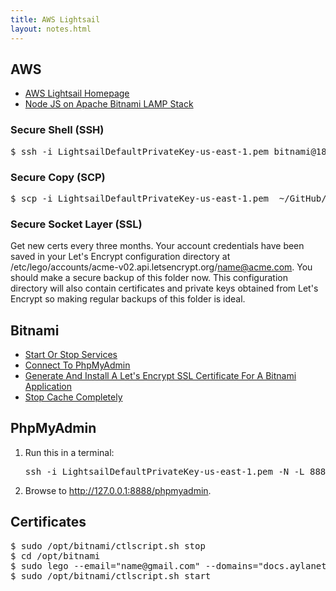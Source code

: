 ```yaml
---
title: AWS Lightsail
layout: notes.html
---
```


## AWS

* [AWS Lightsail Homepage](https://lightsail.aws.amazon.com/ls/webapp/home/instances)
* [Node JS on Apache Bitnami LAMP Stack](https://www.fperkins.com/uncategorized/nodejs-lamp-apache-bitnami-stack.php)

### Secure Shell (SSH)

<pre>$ ssh -i LightsailDefaultPrivateKey-us-east-1.pem bitnami@18.215.96.8</pre>

### Secure Copy (SCP)

<pre>$ scp -i LightsailDefaultPrivateKey-us-east-1.pem  ~/GitHub/ayla-core-content/build/Archive.zip bitnami@18.215.96.8:htdocs</pre>

### Secure Socket Layer (SSL)

Get new certs every three months. Your account credentials have been saved in your Let's Encrypt configuration directory at /etc/lego/accounts/acme-v02.api.letsencrypt.org/name@acme.com. You should make a secure backup  of this folder now. This configuration directory will also contain certificates and private keys obtained from Let's Encrypt so making regular backups of this folder is ideal.

## Bitnami

* [Start Or Stop Services](https://docs.bitnami.com/aws/faq/administration/control-services/)
* [Connect To PhpMyAdmin](https://docs.bitnami.com/aws/faq/administration/access-phpmyadmin/)
* [Generate And Install A Let's Encrypt SSL Certificate For A Bitnami Application](https://docs.bitnami.com/aws/how-to/generate-install-lets-encrypt-ssl/)
* [Stop Cache Completely](https://community.bitnami.com/t/stop-cache-completely/24819)

## PhpMyAdmin

<ol>
<li>Run this in a terminal:
<pre>ssh -i LightsailDefaultPrivateKey-us-east-1.pem -N -L 8888:127.0.0.1:80 bitnami@18.215.96.8</pre>
</li>
<li>Browse to <a href="http://127.0.0.1:8888/phpmyadmin">http://127.0.0.1:8888/phpmyadmin</a>.</li>
</ol>

## Certificates

<pre>
$ sudo /opt/bitnami/ctlscript.sh stop
$ cd /opt/bitnami
$ sudo lego --email="name@gmail.com" --domains="docs.aylanetworks.com" run
$ sudo /opt/bitnami/ctlscript.sh start
</pre>
